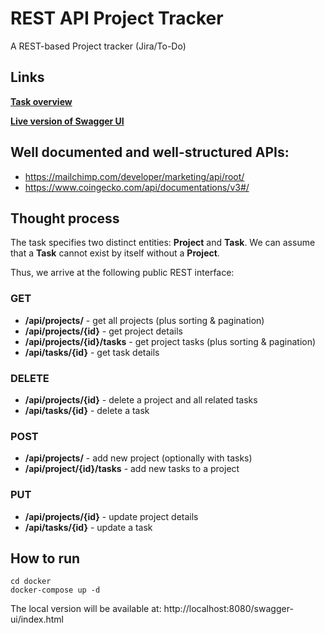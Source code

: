 # REST API Project Tracker

A REST-based Project tracker (Jira/To-Do) 

## Links

**[Task overview](TASK.md)**

**[Live version of Swagger UI](https://task-manager-swagger.herokuapp.com/swagger-ui/index.html)**

## Well documented and well-structured APIs:
* https://mailchimp.com/developer/marketing/api/root/
* https://www.coingecko.com/api/documentations/v3#/

## Thought process
The task specifies two distinct entities: **Project** and **Task**.
We can assume that a **Task** cannot exist by itself without a **Project**.

Thus, we arrive at the following public REST interface:

### GET
* **/api/projects/** - get all projects (plus sorting & pagination) 
* **/api/projects/{id}** - get project details 
* **/api/projects/{id}/tasks** - get project tasks (plus sorting & pagination) 
* **/api/tasks/{id}** - get task details 

### DELETE
* **/api/projects/{id}** - delete a project and all related tasks  
* **/api/tasks/{id}** - delete a task 

### POST
* **/api/projects/** - add new project (optionally with tasks) 
* **/api/project/{id}/tasks** - add new tasks to a project 

### PUT 
* **/api/projects/{id}** - update project details 
* **/api/tasks/{id}** - update a task 


## How to run

```shell
cd docker
docker-compose up -d
```

The local version will be available at: http://localhost:8080/swagger-ui/index.html
